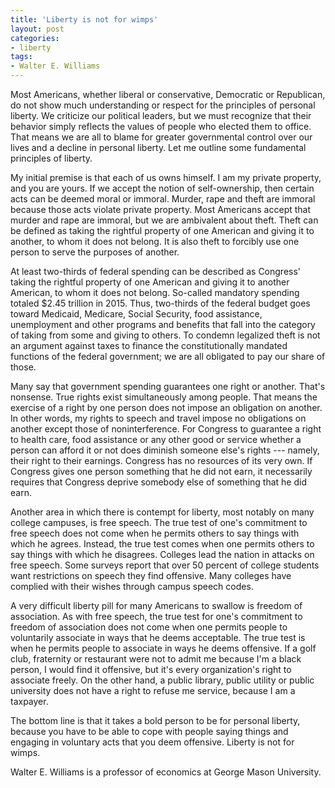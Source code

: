 ```yaml
---
title: 'Liberty is not for wimps'
layout: post
categories:
- liberty
tags:
- Walter E. Williams
---
```


Most Americans, whether liberal or conservative, Democratic or Republican, do not show much understanding or respect for the principles of personal liberty. We criticize our political leaders, but we must recognize that their behavior simply reflects the values of people who elected them to office. That means we are all to blame for greater governmental control over our lives and a decline in personal liberty. Let me outline some fundamental principles of liberty.

My initial premise is that each of us owns himself. I am my private property, and you are yours. If we accept the notion of self-ownership, then certain acts can be deemed moral or immoral. Murder, rape and theft are immoral because those acts violate private property. Most Americans accept that murder and rape are immoral, but we are ambivalent about theft. Theft can be defined as taking the rightful property of one American and giving it to another, to whom it does not belong. It is also theft to forcibly use one person to serve the purposes of another.

At least two-thirds of federal spending can be described as Congress' taking the rightful property of one American and giving it to another American, to whom it does not belong. So-called mandatory spending totaled $2.45 trillion in 2015. Thus, two-thirds of the federal budget goes toward Medicaid, Medicare, Social Security, food assistance, unemployment and other programs and benefits that fall into the category of taking from some and giving to others. To condemn legalized theft is not an argument against taxes to finance the constitutionally mandated functions of the federal government; we are all obligated to pay our share of those.

Many say that government spending guarantees one right or another. That's nonsense. True rights exist simultaneously among people. That means the exercise of a right by one person does not impose an obligation on another. In other words, my rights to speech and travel impose no obligations on another except those of noninterference. For Congress to guarantee a right to health care, food assistance or any other good or service whether a person can afford it or not does diminish someone else's rights --- namely, their right to their earnings. Congress has no resources of its very own. If Congress gives one person something that he did not earn, it necessarily requires that Congress deprive somebody else of something that he did earn.

Another area in which there is contempt for liberty, most notably on many college campuses, is free speech. The true test of one's commitment to free speech does not come when he permits others to say things with which he agrees. Instead, the true test comes when one permits others to say things with which he disagrees. Colleges lead the nation in attacks on free speech. Some surveys report that over 50 percent of college students want restrictions on speech they find offensive. Many colleges have complied with their wishes through campus speech codes.

A very difficult liberty pill for many Americans to swallow is freedom of association. As with free speech, the true test for one's commitment to freedom of association does not come when one permits people to voluntarily associate in ways that he deems acceptable. The true test is when he permits people to associate in ways he deems offensive. If a golf club, fraternity or restaurant were not to admit me because I'm a black person, I would find it offensive, but it's every organization's right to associate freely. On the other hand, a public library, public utility or public university does not have a right to refuse me service, because I am a taxpayer.

The bottom line is that it takes a bold person to be for personal liberty, because you have to be able to cope with people saying things and engaging in voluntary acts that you deem offensive. Liberty is not for wimps.

Walter E. Williams is a professor of economics at George Mason University.